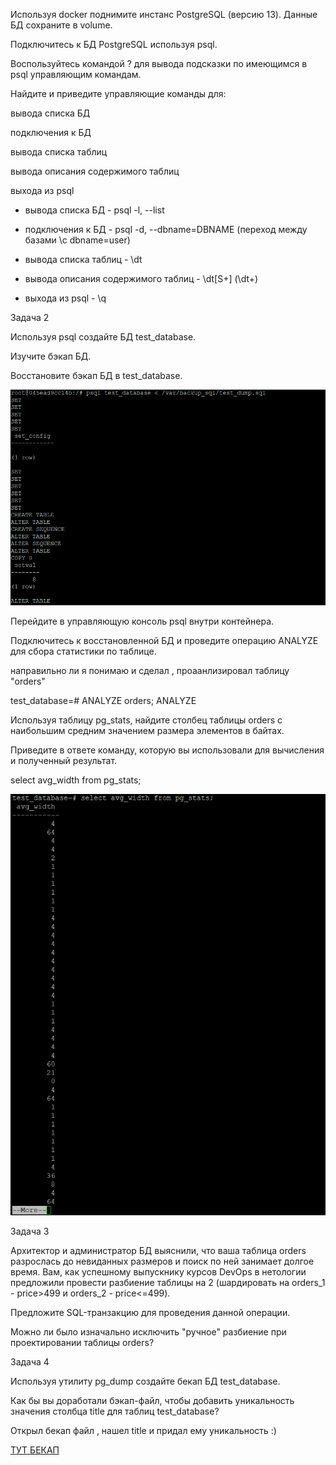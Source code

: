 Используя docker поднимите инстанс PostgreSQL (версию 13). Данные БД сохраните в volume.

Подключитесь к БД PostgreSQL используя psql.

Воспользуйтесь командой \? для вывода подсказки по имеющимся в psql управляющим командам.

Найдите и приведите управляющие команды для:

вывода списка БД

подключения к БД

вывода списка таблиц

вывода описания содержимого таблиц

выхода из psql



- вывода списка БД - psql -l, --list  

- подключения к БД - psql -d, --dbname=DBNAME (переход между базами \c dbname=user)

- вывода списка таблиц - \dt

- вывода описания содержимого таблиц - \dt[S+]  (\dt+)

- выхода из psql - \q


Задача 2

Используя psql создайте БД test_database.

Изучите бэкап БД.

Восстановите бэкап БД в test_database.

![alt tag](https://github.com/avo1yanskiy/devops-netology/blob/main/virt-homeworks/6.4/Screenshot_7.png " restory")


Перейдите в управляющую консоль psql внутри контейнера.


Подключитесь к восстановленной БД и проведите операцию ANALYZE для сбора статистики по таблице.

направильно ли я понимаю и сделал , проаанлизировал таблицу "orders"

test_database=# ANALYZE orders;
ANALYZE



Используя таблицу pg_stats, найдите столбец таблицы orders с наибольшим средним значением размера элементов в байтах.


Приведите в ответе команду, которую вы использовали для вычисления и полученный результат.

select avg_width from pg_stats;

![alt tag](https://github.com/avo1yanskiy/devops-netology/blob/main/virt-homeworks/6.4/Screenshot_40.png " avg_width")


Задача 3

Архитектор и администратор БД выяснили, что ваша таблица orders разрослась до невиданных размеров и поиск по ней занимает долгое время. Вам, как успешному выпускнику курсов DevOps в нетологии предложили провести разбиение таблицы на 2 (шардировать на orders_1 - price>499 и orders_2 - price<=499).

Предложите SQL-транзакцию для проведения данной операции.

Можно ли было изначально исключить "ручное" разбиение при проектировании таблицы orders?

Задача 4

Используя утилиту pg_dump создайте бекап БД test_database.

Как бы вы доработали бэкап-файл, чтобы добавить уникальность значения столбца title для таблиц test_database?

Открыл бекап файл , нашел title и придал ему уникальность :)

[ТУТ БЕКАП](https://github.com/avo1yanskiy/devops-netology/tree/main/virt-homeworks/6.4)